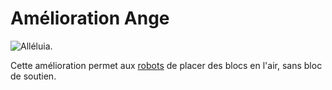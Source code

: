 # Amélioration Ange

![Alléluia.](oredict:opencomputers:angelUpgrade)

Cette amélioration permet aux [robots](../block/robot.md) de placer des blocs en l'air, sans bloc de soutien.
